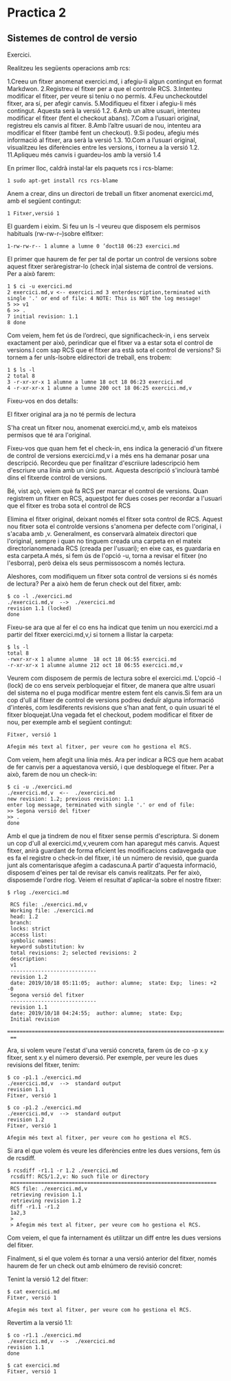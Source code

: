 # Practica 2

## Sistemes de control de versio


Exercici.

Realitzeu les següents operacions amb rcs:

1.Creeu un fitxer anomenat exercici.md, i afegiu-li algun contingut en format Markdwon.
2.Registreu el fitxer per a que el controle RCS.
3.Intenteu modificar el fitxer, per veure si teniu o no permís.
4.Feu uncheckoutdel fitxer, ara sí, per afegir canvis.
5.Modifiqueu el fitxer i afegiu-li més contingut. Aquesta serà la versió 1.2.
6.Amb un altre usuari, intenteu modificar el fitxer (fent el checkout abans).
7.Com a l’usuari original, registreu els canvis al fitxer.
8.Amb l’altre usuari de nou, intenteu ara modificar el fitxer (també fent un checkout).
9.Si podeu, afegiu més informació al fitxer, ara serà la versió 1.3.
10.Com a l’usuari original, visualitzeu les diferències entre les versions, i torneu a la versió 1.2.
11.Apliqueu més canvis i guardeu-los amb la versió 1.4


En primer lloc, caldrà instal·lar els paquets rcs i rcs-blame:

```
1 sudo apt-get install rcs rcs-blame
```

Anem a crear, dins un directori de treball un fitxer anomenat exercici.md, amb el següent contingut:

```
1 Fitxer,versió 1
```

El guardem i eixim. Si feu un ls -l veureu que disposem els permisos habituals (rw-rw-r–)sobre elfitxer:

```
1-rw-rw-r-- 1 alumne a lumne 0 ’doct18 06:23 exercici.md
```

El primer que haurem de fer per tal de portar un control de versions sobre aquest fitxer seràregistrar-lo (check in)al sistema de control de versions. Per a això farem:

```
1 $ ci -u exercici.md
2 exercici.md,v <-- exercici.md 3 enterdescription,terminated with single '.' or end of file: 4 NOTE: This is NOT the log message!
5 >> v1
6 >> .
7 initial revision: 1.1
8 done
```

Com veiem, hem fet ús de l’ordreci, que significacheck-in, i ens serveix exactament per això, perindicar que el fitxer va a estar sota el control de versions.I com sap RCS que el fitxer ara està sota el control de versions? Si tornem a fer unls-lsobre eldirectori de treball, ens trobem:

```
1 $ ls -l
2 total 8
3 -r-xr-xr-x 1 alumne a lumne 18 oct 18 06:23 exercici.md
4 -r-xr-xr-x 1 alumne a lumne 200 oct 18 06:25 exercici.md,v
```

Fixeu-vos en dos detalls:

El fitxer original ara ja no té permís de lectura

S'ha creat un fitxer nou, anomenat exercici.md,v, amb els mateixos permisos que té ara l'original.

Fixeu-vos que quan hem fet el check-in, ens indica la generació d'un fitxere de control de versions exercici.md,v i a més ens ha demanar posar una descripció. Recordeu que per finalitzar d'escriiure ladescripció hem d'escriure una línia amb un únic punt. Aquesta descripció s'inclourà també dins el fitxerde control de versions.

Bé, vist açò, veiem què fa RCS per marcar el control de versions. Quan registrem un fitxer en RCS, aquestpot fer dues coses per recordar a l'usuari que el fitxer es troba sota el control de RCS


Elimina el fitxer original, deixant només el fitxer sota control de RCS. Aquest nou fitxer sota el controlde versions s'anomena per defecte com l'original, i s'acaba amb ,v. Generalment, es conservarà almateix directori que l'original, sempre i quan no tinguem creada una carpeta en el mateix directorianomenada RCS (creada per l'usuari); en eixe cas, es guardaria en esta carpeta.A més, si fem ús de l'opció -u, torna a revisar el fitxer (no l'esborra), però deixa els seus permissoscom a només lectura.


Aleshores, com modifiquem un fitxer sota control de versions si és només de lectura? Per a això hem de ferun check out del fitxer, amb:


```
$ co -l ./exercici.md
./exercici.md,v  -->  ./exercici.md
revision 1.1 (locked)
done
```

Fixeu-se ara que al fer el co ens ha indicat que tenim un nou exercici.md a partir del fitxer exercici.md,v,i si tornem a llistar la carpeta:


```
$ ls -l
total 8
-rwxr-xr-x 1 alumne alumne  18 oct 18 06:55 exercici.md
-r-xr-xr-x 1 alumne alumne 212 oct 18 06:55 exercici.md,v
```

Veurem com disposem de permís de lectura sobre el exercici.md. L'opció -l (lock) de co ens serveix perbloquejar el fitxer, de manera que altre usuari del sistema no el puga modificar mentre estem fent els canvis.Si fem ara un cop d'ull al fitxer de control de versions podreu deduïr alguna informació d'interès, com lesdiferents revisions que s'han anat fent, o quin usuari té el fitxer bloquejat.Una vegada fet el checkout, podem modificar el fitxer de nou, per exemple amb el següent contingut:


```
Fitxer, versió 1

Afegim més text al fitxer, per veure com ho gestiona el RCS.
```


Com veiem, hem afegit una línia més. Ara per indicar a RCS que hem acabat de fer canvis per a aquestanova versió, i que desbloquege el fitxer. Per a això, farem de nou un check-in:


```
$ ci -u ./exercici.md
./exercici.md,v  <--  ./exercici.md
new revision: 1.2; previous revision: 1.1
enter log message, terminated with single '.' or end of file:
>> Segona versió del fitxer
>> .
done
```

Amb el que ja tindrem de nou el fitxer sense permís d'escriptura. Si donem un cop d'ull al exercici.md,v,veurem com han aparegut més canvis. Aquest fitxer, anirà guardant de forma eficient les modificacions cadavegada que es fa el registre o check-in del fitxer, i té un número de revisió, que guarda junt als comentarisque afegim a cadascuna.A partir d'aquesta informació, disposem d'eines per tal de revisar els canvis realitzats. Per fer això, disposemde l'ordre rlog. Veiem el resultat d'aplicar-la sobre el nostre fitxer:


```
$ rlog ./exercici.md

 RCS file: ./exercici.md,v
 Working file: ./exercici.md
 head: 1.2
 branch:
 locks: strict
 access list:
 symbolic names:
 keyword substitution: kv
 total revisions: 2; selected revisions: 2
 description:
 v1
 ----------------------------
 revision 1.2
 date: 2019/10/18 05:11:05;  author: alumne;  state: Exp;  lines: +2 -0
 Segona versió del fitxer
 ----------------------------
 revision 1.1
 date: 2019/10/18 04:24:55;  author: alumne;  state: Exp;
 Initial revision
 ===========================================================================
 ==
```

Ara, si volem veure l'estat d'una versió concreta, farem ús de co -p x.y fitxer, sent x.y el número deversió. Per exemple, per veure les dues revisions del fitxer, tenim:

```
$ co -p1.1 ./exercici.md 
./exercici.md,v  -->  standard output
revision 1.1
Fitxer, versió 1
```

```
$ co -p1.2 ./exercici.md 
./exercici.md,v  -->  standard output
revision 1.2
Fitxer, versió 1

Afegim més text al fitxer, per veure com ho gestiona el RCS.
```

Si ara el que volem és veure les diferències entre les dues versions, fem ús de rcsdiff.


```
$ rcsdiff -r1.1 -r 1.2 ./exercici.md
 rcsdiff: RCS/1.2,v: No such file or directory
 ===================================================================
 RCS file: ./exercici.md,v
 retrieving revision 1.1
 retrieving revision 1.2
 diff -r1.1 -r1.2
 1a2,3
 >
 > Afegim més text al fitxer, per veure com ho gestiona el RCS.
 ```

 Com veiem, el que fa internament és utilitzar un diff entre les dues versions del fitxer.
 
 Finalment, si el que volem és tornar a una versió anterior del fitxer, només haurem de fer un check out amb elnúmero de revisió concret:
 
 Tenint la versió 1.2 del fitxer:


```
$ cat exercici.md
Fitxer, versió 1

Afegim més text al fitxer, per veure com ho gestiona el RCS.
```

Revertim a la versió 1.1:


```
$ co -r1.1 ./exercici.md 
./exercici.md,v  -->  ./exercici.md
revision 1.1
done

$ cat exercici.md
Fitxer, versió 1
```